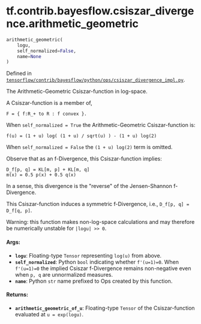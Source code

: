 <div itemscope itemtype="http://developers.google.com/ReferenceObject">
<meta itemprop="name" content="tf.contrib.bayesflow.csiszar_divergence.arithmetic_geometric" />
</div>

# tf.contrib.bayesflow.csiszar_divergence.arithmetic_geometric

``` python
arithmetic_geometric(
    logu,
    self_normalized=False,
    name=None
)
```



Defined in [`tensorflow/contrib/bayesflow/python/ops/csiszar_divergence_impl.py`](https://www.tensorflow.org/code/tensorflow/contrib/bayesflow/python/ops/csiszar_divergence_impl.py).

The Arithmetic-Geometric Csiszar-function in log-space.

A Csiszar-function is a member of,

```none
F = { f:R_+ to R : f convex }.
```

When `self_normalized = True` the Arithmetic-Geometric Csiszar-function is:

```none
f(u) = (1 + u) log( (1 + u) / sqrt(u) ) - (1 + u) log(2)
```

When `self_normalized = False` the `(1 + u) log(2)` term is omitted.

Observe that as an f-Divergence, this Csiszar-function implies:

```none
D_f[p, q] = KL[m, p] + KL[m, q]
m(x) = 0.5 p(x) + 0.5 q(x)
```

In a sense, this divergence is the "reverse" of the Jensen-Shannon
f-Divergence.

This Csiszar-function induces a symmetric f-Divergence, i.e.,
`D_f[p, q] = D_f[q, p]`.

Warning: this function makes non-log-space calculations and may therefore be
numerically unstable for `|logu| >> 0`.

#### Args:

* <b>`logu`</b>: Floating-type `Tensor` representing `log(u)` from above.
* <b>`self_normalized`</b>: Python `bool` indicating whether `f'(u=1)=0`. When
    `f'(u=1)=0` the implied Csiszar f-Divergence remains non-negative even
    when `p, q` are unnormalized measures.
* <b>`name`</b>: Python `str` name prefixed to Ops created by this function.


#### Returns:

* <b>`arithmetic_geometric_of_u`</b>: Floating-type `Tensor` of the
    Csiszar-function evaluated at `u = exp(logu)`.